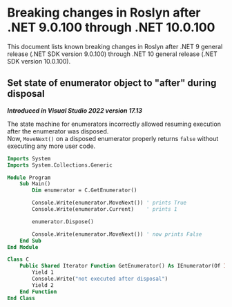 # Breaking changes in Roslyn after .NET 9.0.100 through .NET 10.0.100

This document lists known breaking changes in Roslyn after .NET 9 general release (.NET SDK version 9.0.100) through .NET 10 general release (.NET SDK version 10.0.100).

## Set state of enumerator object to "after" during disposal

***Introduced in Visual Studio 2022 version 17.13***

The state machine for enumerators incorrectly allowed resuming execution after the enumerator was disposed.  
Now, `MoveNext()` on a disposed enumerator properly returns `false` without executing any more user code.

```vb
Imports System
Imports System.Collections.Generic

Module Program
    Sub Main()
        Dim enumerator = C.GetEnumerator()

        Console.Write(enumerator.MoveNext()) ' prints True
        Console.Write(enumerator.Current)    ' prints 1

        enumerator.Dispose()

        Console.Write(enumerator.MoveNext()) ' now prints False
    End Sub
End Module

Class C
    Public Shared Iterator Function GetEnumerator() As IEnumerator(Of Integer)
        Yield 1
        Console.Write("not executed after disposal")
        Yield 2
    End Function
End Class
```

